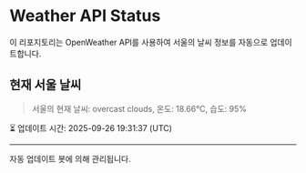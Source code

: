 
# Weather API Status

이 리포지토리는 OpenWeather API를 사용하여 서울의 날씨 정보를 자동으로 업데이트합니다.

## 현재 서울 날씨
> 서울의 현재 날씨: overcast clouds, 온도: 18.66°C, 습도: 95%

⏳ 업데이트 시간: 2025-09-26 19:31:37 (UTC)

---
자동 업데이트 봇에 의해 관리됩니다.
